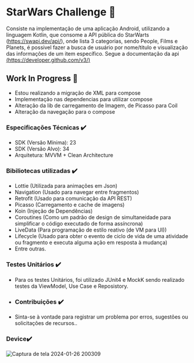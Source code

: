 # StarWars Challenge :low_brightness:

Consiste na implementação de uma aplicação Android, utilizando a linguagem Kotlin, que consome a API pública do StarWarts (https://swapi.dev/api/), onde lista 3 categorias, sendo People, Films e Planets,
é possivel fazer a busca de usuário por nome/titulo e visualização das informações de um item específico.
Segue a documentação da api [(https://developer.github.com/v3/)](https://swapi.dev/documentation)

## Work In Progress :hammer:

- Estou realizando a migração de XML para compose
- Implementação nas dependencias para utilizar compose
- Alteração da lib de carregamento de Imagem, de Picasso para Coil
- Alteração da navegação para o compose

### Especificações Técnicas :heavy_check_mark:

- SDK (Versão Mínima): 23
- SDK (Versão Alvo): 34
- Arquitetura: MVVM + Clean Architecture

### Bibiliotecas utilizadas :heavy_check_mark:

- Lottie (Utilizada para animações em Json)
- Navigation (Usado para navegar entre fragmentos)
- Retrofit (Usado para comunicação da API REST)
- Picasso (Carregamento e cache de imagens)
- Koin (Injeção de Dependências)
- Coroutines (Como um padrão de design de simultaneidade para simplificar o código executado de forma assíncrona)
- LiveData (Para programação de estilo reativo (de VM para UI))
- Lifecycle (Usado para obter o evento de ciclo de vida de uma atividade ou fragmento e executa alguma ação em resposta à mudança)
- Entre outras.

### Testes Unitários :heavy_check_mark:
- Para os testes Unitários, foi utilizado JUnit4 e MockK sendo realizado testes da ViewModel, Use Case e Reposistory.

-  ### Contribuições :heavy_check_mark:
- Sinta-se à vontade para registrar um problema por erros, sugestões ou solicitações de recursos..

### Device:heavy_check_mark:
![Captura de tela 2024-01-26 200309](https://github.com/luana-barbosa/alpha-challenge/assets/64818568/d89726ef-961a-43ad-b7fa-602bd791ce86)

